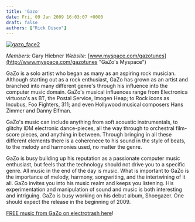 ```yaml
---
title: 'Gazo'
date: Fri, 09 Jan 2009 16:03:07 +0000
draft: false
authors: ["Rick Disco"]
---
```


[![gazo_face2](/wp-content/uploads/2009/01/gazo_face2.jpg "gazo_face2")](/wp-content/uploads/2009/01/gazo_face2.jpg)

_Members:_ Gary Hiebner _Website:_ [www.myspace.com/gazotunes](http://www.myspace.com/gazotunes "GaZo's Myspace")

GaZo is a solo artist who began as many as an aspiring rock musician. Although starting out as a rock enthusiast, GaZo has grown as an artist and branched into many different genre's through his influence into the computer music domain. GaZo's musical influences range from Electronica virtuoso's as BT, the Postal Service, Imogen Heap; to Rock icons as Incubus, Foo Fighters, 311; and even Hollywood musical composers Hans Zimmer and Danny Elfman.

GaZo's music can include anything from soft acoustic instrumentals, to glitchy IDM electronic dance-pieces, all the way through to orchestral film-score pieces, and anything in between. Through bringing in all these different elements there is a coherenece to his sound in the style of beats, to the melody and harmonies used, no matter the genre.

GaZo is busy building up his reputation as a passionate computer music enthusiast, but feels that the technology should not drive you to a specific genre. All music in the end of the day is music. What is important to GaZo is the importance of melody, harmony, songwriting, and the intertwining of it all. GaZo invites you into his music realm and keeps you listening. His experimentation and manipulation of sound and music is both interesting and intriguing. GaZo is busy working on his debut album, Shoegazer. One should expect the release in the beginning of 2009.

[FREE music from GaZo on electrotrash here](../downloads/#gazo "electrotrash Downloads")!